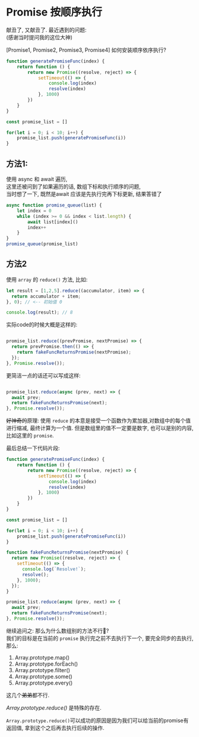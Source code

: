 # Promise 按顺序执行

献丑了, 又献丑了. 最近遇到的问题:  
(感谢当时提问我的这位大神)

[Promise1, Promise2, Promise3, Promise4] 如何安装顺序依序执行?

```javascript
function generatePromiseFunc(index) {
    return function () {
        return new Promise((resolve, reject) => {
            setTimeout(() => {
                console.log(index)
                resolve(index)
            }, 1000)
        })
    }
}

const promise_list = []

for(let i = 0; i < 10; i++) {
    promise_list.push(generatePromiseFunc(i))
}
```

## 方法1:
使用 async 和 await 遍历,  
这里还被问到了如果遍历的话, 数组下标和执行顺序的问题,  
当时想了一下, 既然是await 应该是先执行完再下标更新, 结果答错了

```javascript
async function promise_queue(list) {
    let index = 0
    while (index >= 0 && index < list.length) {
        await list[index]()
        index++
    }
}
promise_queue(promise_list)
```

## 方法2
使用 `array` 的 `reduce()` 方法, 比如:

```javascript
let result = [1,2,5].reduce((accumulator, item) => {
  return accumulator + item;
}, 0); // <-- 初始值 0

console.log(result); // 8
```

实际code的时候大概是这样的:

```javascript

promise_list.reduce((prevPromise, nextPromise) => {
  return prevPromise.then(() => {
    return fakeFuncReturnsPromise(nextPromise);
  });
}, Promise.resolve());

```

更简洁一点的话还可以写成这样: 

```javascript

promise_list.reduce(async (prev, next) => {
  await prev;
  return fakeFuncReturnsPromise(next);
}, Promise.resolve());

```

~~好神奇的~~原理:
使用 `reduce` 的本意是接受一个函数作为累加器,对数组中的每个值进行缩减, 最终计算为一个值. 
但是数组里的值不一定要是数字, 也可以是别的内容, 比如这里的 `promise`.

最后总结一下代码片段:

```javascript
function generatePromiseFunc(index) {
    return function () {
        return new Promise((resolve, reject) => {
            setTimeout(() => {
                console.log(index)
                resolve(index)
            }, 1000)
        })
    }
}

const promise_list = []

for(let i = 0; i < 10; i++) {
    promise_list.push(generatePromiseFunc(i))
}

function fakeFuncReturnsPromise(nextPromise) {
  return new Promise((resolve, reject) => {
    setTimeout(() => {
      console.log(`Resolve!`);
      resolve();
    }, 1000);
  });
}

promise_list.reduce(async (prev, next) => {
  await prev;
  return fakeFuncReturnsPromise(next);
}, Promise.resolve());
```

继续追问之: 那么为什么数组别的方法不行🤔?  
我们的目标是在当前的 `promise` 执行完之前不去执行下一个, 要完全同步的去执行, 那么:

1. Array.prototype.map()
2. Array.prototype.forEach()
3. Array.prototype.filter()
4. Array.prototype.some()
5. Array.prototype.every()

这几个~~弟弟~~都不行.

*Array.prototype.reduce()* 是特殊的存在.

`Array.prototype.reduce()`可以成功的原因是因为我们可以给当前的promise有返回值, 拿到这个之后再去执行后续的操作.